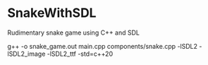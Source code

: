 # SnakeWithSDL
Rudimentary snake game using C++ and SDL

g++ -o snake_game.out main.cpp components/snake.cpp -lSDL2 -lSDL2_image -lSDL2_ttf -std=c++20
